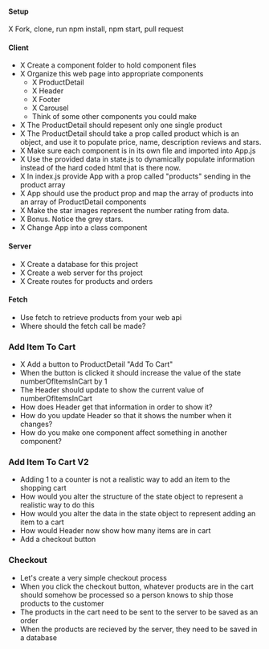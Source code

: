 #### Setup
X Fork, clone, run npm install, npm start, pull request

#### Client
 * X Create a component folder to hold component files
 * X Organize this web page into appropriate components
   * X ProductDetail
   * X Header
   * X Footer
   * X Carousel
   * Think of some other components you could make
* X The ProductDetail should repesent only one single product
* X The ProductDetail should take a prop called product which is an object, and use it to populate price, name, description reviews and stars.
* X Make sure each component is in its own file and imported into App.js
* X Use the provided data in state.js to dynamically populate information instead of the hard coded html that is there now.
* X In index.js provide App with a prop called "products" sending in the product array 
* X App should use the product prop and map the array of products into an array of ProductDetail components
* X Make the star images represent the number rating from data.
* X Bonus. Notice the grey stars.
* X Change App into a class component

#### Server
* X Create a database for this project
* X Create a web server for ths project
* X Create routes for products and orders


#### Fetch
* Use fetch to retrieve products from your web api
* Where should the fetch call be made?


### Add Item To Cart
* X Add a button to ProductDetail "Add To Cart"
* When the button is clicked it should increase the value of the state numberOfItemsInCart by 1
* The Header should update to show the current value of numberOfItemsInCart
* How does Header get that information in order to show it?
* How do you update Header so that it shows the number when it changes?
* How do you make one component affect something in another component?


### Add Item To Cart V2
* Adding 1 to a counter is not a realistic way to add an item to the shopping cart
* How would you alter the structure of the state object to represent a realistic way to do this
* How would you alter the data in the state object to represent adding an item to a cart
* How would Header now show how many items are in cart
* Add a checkout button

### Checkout
* Let's create a very simple checkout process
* When you click the checkout button, whatever products are in the cart should somehow be processed so a person knows to ship those products to the customer
* The products in the cart need to be sent to the server to be saved as an order
* When the products are recieved by the server, they need to be saved in a database 


